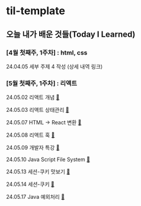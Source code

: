 # til-template

## 오늘 내가 배운 것들(Today I Learned)

### [4월 첫째주, 1주차] : html, css

24.04.05 세부 주제 4 작성 (상세 내역 링크)


### [5월 첫째주, 1주차] : 리액트

24.05.02 리액트 개념 [🌱](https://github.com/100-hours-a-week/theo-til/blob/main/May/2024-05-02.md)

24.05.03 리액트 상태관리 [🌱](https://github.com/100-hours-a-week/theo-til/blob/main/May/2024-05-03.md)

24.05.07 HTML -> React 변환 [🌱](https://github.com/100-hours-a-week/theo-til/blob/main/May/2024-05-07.md)

24.05.08 리액트 훅 [🌱](https://github.com/100-hours-a-week/theo-til/blob/main/May/2024-05-08.md)

24.05.09 개발자 특강 [🌱](https://github.com/100-hours-a-week/theo-til/blob/main/May/2024-05-09.md)

24.05.10 Java Script File System [🌱](https://github.com/100-hours-a-week/theo-til/blob/main/May/2024-05-10.md)

24.05.13 세션-쿠키 맛보기 [🌱](https://github.com/100-hours-a-week/theo-til/blob/main/May/2024-05-13.md)

24.05.14 세션-쿠키 [🌱](https://github.com/100-hours-a-week/theo-til/blob/main/May/2024-05-14.md)

24.05.17 Java 예외처리 [🌱](https://github.com/100-hours-a-week/theo-til/blob/main/May/2024-05-17.md)
